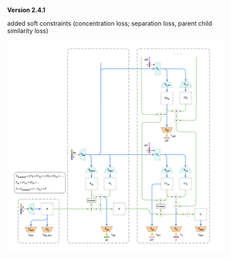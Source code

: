 **Version 2.4.1**

added soft constraints (concentration loss; separation loss, parent child similarity loss)

![](v2.png)
